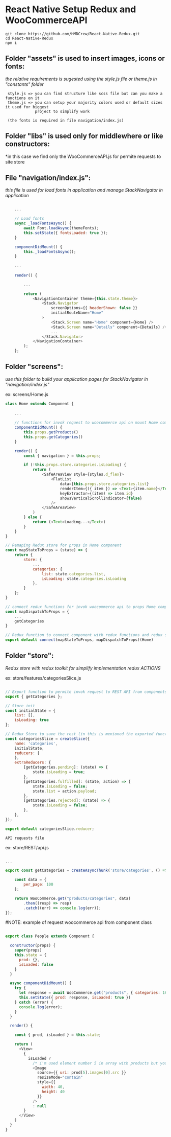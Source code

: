 # React Native Setup Redux and WooCommerceAPI

    git clone https://github.com/HMDCrew/React-Native-Redux.git
    cd React-Native-Redux
    npm i


## Folder "assets" is used to insert images, icons or fonts:

 *the relative requirements is sugested using the style.js file or theme.js in "constants" folder*

     style.js => you can find structure like scss file but can you make a functions on it
     theme.js => you can setup your majority colors used or default sizes it used for biggest
                 project to simplify work
     
     (the fonts is required in file navigation/index.js)


## Folder "libs" is used only for middlewhere or like constructors:
 *in this case we find only the WooCommerceAPI.js for permite requests to site store


## File "navigation/index.js":
 *this file is used for load fonts in application and manage StackNavigator in application*

```js

    ...

    // Load fonts
    async _loadFontsAsync() {
        await Font.loadAsync(themeFonts);
        this.setState({ fontsLoaded: true });
    }

    componentDidMount() {
        this._loadFontsAsync();
    }
    
    ...
    
    render() {

        ...

        return (
            <NavigationContainer theme={this.state.theme}>
                <Stack.Navigator
                    screenOptions={{ headerShown: false }}
                    initialRouteName="Home"
                >
                    <Stack.Screen name="Home" component={Home} />
                    <Stack.Screen name="Details" component={Details} />
                    ...
                </Stack.Navigator>
            </NavigationContainer>
        );
    };

```

## Folder "screens":
 *use this folder to build your application pages for StackNavigator in "navigation/index.js"*

ex: screens/Home.js
```js
class Home extends Component {
    
    ...
    
    // functions for invok request to woocommerce api on mount Home component
    componentDidMount() {
        this.props.getProducts()
        this.props.getCategories()
    }

    render() {
        const { navigation } = this.props;

        if (!this.props.store.categories.isLoading) {
            return (
                <SafeAreaView style={styles.d_flex}>
                    <FlatList
                        data={this.props.store.categories.list}
                        renderItem={({ item }) => <Text>{item.name}</Text>}
                        keyExtractor={(item) => item.id}
                        showsVerticalScrollIndicator={false}
                    />
                </SafeAreaView>
            )
        } else {
            return (<Text>Loading...</Text>)
        }
    }
}

// Remaping Redux store for props in Home component
const mapStateToProps = (state) => {
    return {
        store: {
            ...
            categories: {
                list: state.categories.list,
                isLoading: state.categories.isLoading
            },
        }
    };
}

// connect redux functions for invok woocommerce api to props Home component
const mapDispatchToProps = {
    ...
    getCategories
}

// Redux function to connect component with redux functions and redux store
export default connect(mapStateToProps, mapDispatchToProps)(Home)

```

## Folder "store":
 *Redux store with redux toolkit for simplify implementation redux ACTIONS*

ex: store/features/categoriesSlice.js
```js

// Export function to permite invok request to REST API from components
export { getCategories };

// Store init
const initialState = {
    list: [],
    isLoading: true
};

// Redux Store to save the rest (in this is menioned the exported functions with relative status loading)
const categoriesSlice = createSlice({
    name: 'categories',
    initialState,
    reducers: {
    },
    extraReducers: {
        [getCategories.pending]: (state) => {
            state.isLoading = true;
        },
        [getCategories.fulfilled]: (state, action) => {
            state.isLoading = false;
            state.list = action.payload;
        },
        [getCategories.rejected]: (state) => {
            state.isLoading = false;
        },
    },
});

export default categoriesSlice.reducer;
```

    API requests file

ex: store/REST/api.js
```js

...

export const getCategories = createAsyncThunk('store/categories', () => {

    const data = {
        per_page: 100
    };

    return WooCommerce.get("products/categories", data)
        .then((resp) => resp)
        .catch((err) => console.log(err));
});

```



#NOTE:
example of request woocommerce api from component class

```js

export class People extends Component {

  constructor(props) {
    super(props)
    this.state = {
      prod: {},
      isLoaded: false
    }
  }

  async componentDidMount() {
    try {
      let response = await WooCommerce.get("products", { categories: 16 })
      this.setState({ prod: response, isLoaded: true })
    } catch (error) {
      console.log(error);
    }
  }

  render() {

    const { prod, isLoaded } = this.state;

    return (
      <View>
        {
          isLoaded ?
            /* i'm used element number 5 in array with products but you can customize this part */
            <Image
              source={{ uri: prod[5].images[0].src }}
              resizeMode="contain"
              style={{
                width: 40,
                height: 40
              }}
            />
            : null
        }
      </View>
    )
  }
}
```
